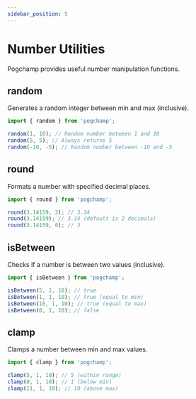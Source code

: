```yaml
---
sidebar_position: 5
---
```


# Number Utilities

Pogchamp provides useful number manipulation functions.

## random

Generates a random integer between min and max (inclusive).

```typescript
import { random } from 'pogchamp';

random(1, 10); // Random number between 1 and 10
random(5, 5); // Always returns 5
random(-10, -5); // Random number between -10 and -5
```

## round

Formats a number with specified decimal places.

```typescript
import { round } from 'pogchamp';

round(3.14159, 2); // 3.14
round(3.14159); // 3.14 (default is 2 decimals)
round(3.14159, 0); // 3
```

## isBetween

Checks if a number is between two values (inclusive).

```typescript
import { isBetween } from 'pogchamp';

isBetween(5, 1, 10); // true
isBetween(1, 1, 10); // true (equal to min)
isBetween(10, 1, 10); // true (equal to max)
isBetween(0, 1, 10); // false
```

## clamp

Clamps a number between min and max values.

```typescript
import { clamp } from 'pogchamp';

clamp(5, 1, 10); // 5 (within range)
clamp(0, 1, 10); // 1 (below min)
clamp(11, 1, 10); // 10 (above max)
``` 